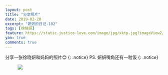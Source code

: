 ```yaml
---
layout: post
title: "分享照片"
date: 2019-02-20
excerpt: "妍妍的日记-102"
tags: [徐晓妍]
feature: https://static.justice-love.com/image/jpg/xktp.jpg?imageView2/1/w/1200/h/500
yan: true
comments: true
---
```

分享一张徐晓妍和妈妈的照片😊
{: .notice}
PS. 妍妍嘴角还有一粒饭
{: .notice}
<figure>
    <img src="{{ site.staticUrl }}/yanyan/image/yanyanhemamazp.jpeg?imageslim&imageMogr2/auto-orient" />
</figure>
